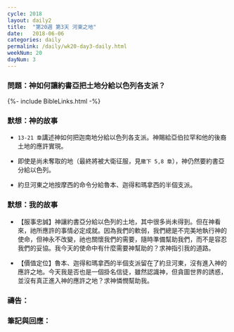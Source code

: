 ```yaml
---
cycle: 2018
layout: daily2
title:  "第20週 第3天 河東之地"
date:   2018-06-06
categories: daily
permalink: /daily/wk20-day3-daily.html
weekNum: 20
dayNum: 3
---
```


### 問題：神如何讓約書亞把土地分給以色列各支派？

{%- include BibleLinks.html -%}

### 默想：神的故事 
+ `13-21 章`講述神如何把迦南地分給以色列各支派。神賜給亞伯拉罕和他的後裔土地的應許實現。

+ 即使是尚未奪取的地（最終將被大衛征服，見`撒下 5,8 章`），神仍然要約書亞分給以色列。

+ 約旦河東之地按摩西的命令分給魯本、迦得和瑪拿西的半個支派。

### 默想：我的故事 
+ 【服事忠誠】神讓約書亞分給以色列的土地，其中很多尚未得到。但在神看來，祂所應許的事情必定成就。因為我們的軟弱，我們總是不完美地執行神的使命，但神永不改變，祂也關懷我們的需要，隨時準備幫助我們，而不是容忍我們的妥協。我今天的使命中有什麼需要神幫助的？求神指引我的道路。

+ 【價值定位】魯本、迦得和瑪拿西的半個支派留在了約旦河東，沒有進入神的應許之地。今天我是否也是一個掛名信徒，雖然認識神，但貪圖世界的誘惑，並沒有真正進入神的應許之地？求神憐憫幫助我。

### 禱告：

### 筆記與回應：
